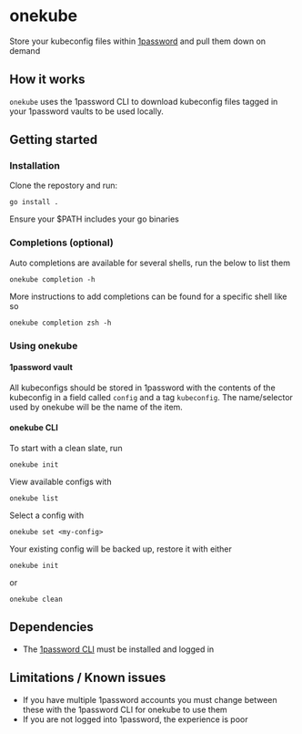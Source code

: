 # onekube

Store your kubeconfig files within [1password](https://1password.com/) and pull them down on demand

## How it works

`onekube` uses the 1password CLI to download kubeconfig files tagged in your 1password vaults to be used locally.

## Getting started

### Installation

Clone the repostory and run:

```
go install .
```

Ensure your $PATH includes your go binaries

### Completions (optional)

Auto completions are available for several shells, run the below to list them
```
onekube completion -h
```

More instructions to add completions can be found for a specific shell like so
```
onekube completion zsh -h
```

### Using onekube

#### 1password vault

All kubeconfigs should be stored in 1password with the contents of the kubeconfig in a field called `config` and a tag `kubeconfig`.
The name/selector used by onekube will be the name of the item.

#### onekube CLI

To start with a clean slate, run
```
onekube init
```

View available configs with
```
onekube list
```

Select a config with
```
onekube set <my-config>
```

Your existing config will be backed up, restore it with either
```
onekube init
```
or
```
onekube clean
```

## Dependencies

- The [1password CLI](https://developer.1password.com/docs/cli) must be installed and logged in

## Limitations / Known issues

- If you have multiple 1password accounts you must change between these with the 1password CLI for onekube to use them
- If you are not logged into 1password, the experience is poor
